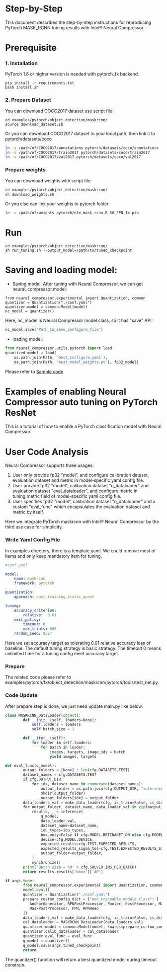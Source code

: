 Step-by-Step
============

This document describes the step-by-step instructions for reproducing PyTorch MASK_RCNN tuning results with Intel® Neural Compressor.

# Prerequisite

### 1. Installation

PyTorch 1.8 or higher version is needed with pytorch_fx backend.

```shell
pip install -r requirements.txt
bash install.sh
```

### 2. Prepare Dataset

You can download COCO2017 dataset use script file:

```
cd examples/pytorch/object_detection/maskrcnn/
source download_dataset.sh
```

Or you can download COCO2017 dataset to your local path, then link it to pytorch/datasets/coco

```bash
ln -s /path/of/COCO2017/annotations pytorch/datasets/coco/annotations
ln -s /path/of/COCO2017/train2017 pytorch/datasets/coco/train2017
ln -s /path/of/COCO2017/val2017 pytorch/datasets/coco/val2017
```

### Prepare weights

You can download weights with script file:

```bash
cd examples/pytorch/object_detection/maskrcnn/
sh download_weights.sh
```

Or you else can link your weights to pytorch folder

```bash
ln -s /path/of/weights pytorch/e2e_mask_rcnn_R_50_FPN_1x.pth
```

# Run

```shell
cd examples/pytorch/object_detection/maskrcnn/
sh run_tuning.sh --output_model=/path/to/tuned_checkpoint
```

# Saving and loading model:

* Saving model:
  After tuning with Neural Compressor, we can get neural_compressor.model:

```
from neural_compressor.experimental import Quantization, common
quantizer = Quantization("./conf.yaml")
quantizer.model = common.Model(model)
nc_model = quantizer()
```

Here, nc_model is Neural Compressor model class, so it has "save" API:

```python
nc_model.save("Path_to_save_configure_file")
```

* loading model:

```python
from neural_compressor.utils.pytorch import load
quantized_model = load(
    os.path.join(Path, 'best_configure.yaml'),
    os.path.join(Path, 'best_model_weights.pt'), fp32_model)
```

Please refer to [Sample code](./pytorch/tools/test_net.py)

Examples of enabling Neural Compressor auto tuning on PyTorch ResNet
=======================================================

This is a tutorial of how to enable a PyTorch classification model with Neural Compressor.

# User Code Analysis

Neural Compressor supports three usages:

1. User only provide fp32 "model", and configure calibration dataset, evaluation dataset and metric in model-specific yaml config file.
2. User provide fp32 "model", calibration dataset "q_dataloader" and evaluation dataset "eval_dataloader", and configure metric in tuning.metric field of model-specific yaml config file.
3. User specifies fp32 "model", calibration dataset "q_dataloader" and a custom "eval_func" which encapsulates the evaluation dataset and metric by itself.

Here we integrate PyTorch maskrcnn with Intel® Neural Compressor by the third use case for simplicity.

### Write Yaml Config File

In examples directory, there is a template.yaml. We could remove most of items and only keep mandatory item for tuning.

```yaml
#conf.yaml

model:                                         
    name: maskrcnn
    framework: pytorch 

quantization:                                 
    approach: post_training_static_quant

tuning:
    accuracy_criterion:
        relative:  0.01                            
    exit_policy:
        timeout: 0                                
        max_trials: 600
    random_seed: 9527   
```

Here we set accuracy target as tolerating 0.01 relative accuracy loss of baseline. The default tuning strategy is basic strategy. The timeout 0 means unlimited time for a tuning config meet accuracy target.

### Prepare

The related code please refer to examples/pytorch/fx/object_detection/maskrcnn/pytorch/tools/test_net.py.

### Code Update

After prepare step is done, we just need update main.py like below.

```python
class MASKRCNN_DataLoader(object):
        def __init__(self, loaders=None):
            self.loaders = loaders
            self.batch_size = 1

        def __iter__(self):
            for loader in self.loaders:
                for batch in loader:
                    images, targets, image_ids = batch
                    yield images, targets

def eval_func(q_model):
        output_folders = [None] * len(cfg.DATASETS.TEST)
        dataset_names = cfg.DATASETS.TEST
        if cfg.OUTPUT_DIR:
            for idx, dataset_name in enumerate(dataset_names):
                output_folder = os.path.join(cfg.OUTPUT_DIR, "inference", dataset_name)
                mkdir(output_folder)
                output_folders[idx] = output_folder
        data_loaders_val = make_data_loader(cfg, is_train=False, is_distributed=distributed)
        for output_folder, dataset_name, data_loader_val in zip(output_folders, dataset_names, data_loaders_val):
            results, _ = inference(
                q_model,
                data_loader_val,
                dataset_name=dataset_name,
                iou_types=iou_types,
                box_only=False if cfg.MODEL.RETINANET_ON else cfg.MODEL.RPN_ONLY,
                device=cfg.MODEL.DEVICE,
                expected_results=cfg.TEST.EXPECTED_RESULTS,
                expected_results_sigma_tol=cfg.TEST.EXPECTED_RESULTS_SIGMA_TOL,
                output_folder=output_folder,
            )
            synchronize()
        print('Batch size = %d' % cfg.SOLVER.IMS_PER_BATCH)
        return results.results['bbox']['AP']

if args.tune:
        from neural_compressor.experimental import Quantization, common
        model.eval()
        quantizer = Quantization("./conf.yaml")
        prepare_custom_config_dict = {"non_traceable_module_class": [
           AnchorGenerator, RPNPostProcessor, Pooler, PostProcessor, MaskRCNNFPNFeatureExtractor,
           MaskPostProcessor, FPN, RPNHead
        ]}
        data_loaders_val = make_data_loader(cfg, is_train=False, is_distributed=distributed, is_calib=True)
        cal_dataloader = MASKRCNN_DataLoader(data_loaders_val)
        quantizer.model = common.Model(model, kwargs=prepare_custom_config_dict)
        quantizer.calib_dataloader = cal_dataloader
        quantizer.eval_func = eval_func
        q_model = quantizer()
        q_model.save(args.tuned_checkpoint)
        return
```

The quantizer() function will return a best quantized model during timeout constrain.
